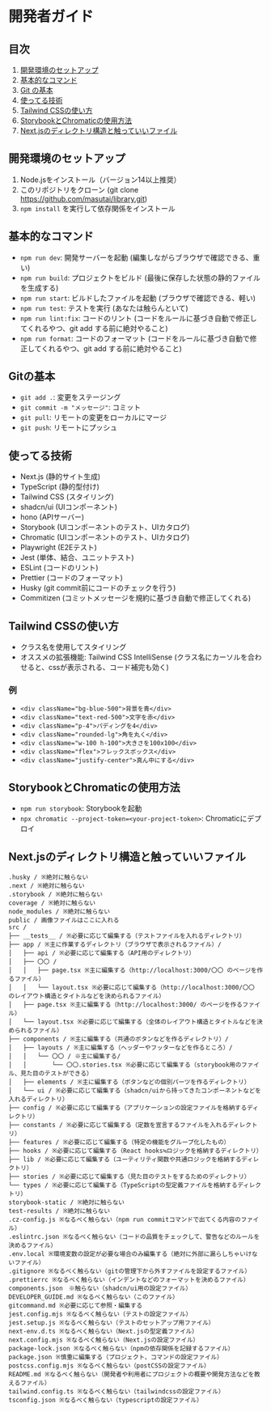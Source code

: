 # 開発者ガイド

## 目次

1. [開発環境のセットアップ](#開発環境のセットアップ)
2. [基本的なコマンド](#基本的なコマンド)
3. [Git の基本](#gitの基本)
4. [使ってる技術](#使ってる技術)
5. [Tailwind CSSの使い方](#tailwind-cssの使い方)
6. [StorybookとChromaticの使用方法](#storybookとchromaticの使用方法)
7. [Next.jsのディレクトリ構造と触っていいファイル](#nextjsのディレクトリ構造と触っていいファイル)

## 開発環境のセットアップ

1. Node.jsをインストール（バージョン14以上推奨）
2. このリポジトリをクローン (git clone https://github.com/masutai/library.git)
3. `npm install` を実行して依存関係をインストール

## 基本的なコマンド

- `npm run dev`: 開発サーバーを起動 (編集しながらブラウザで確認できる、重い)
- `npm run build`: プロジェクトをビルド (最後に保存した状態の静的ファイルを生成する)
- `npm run start`: ビルドしたファイルを起動 (ブラウザで確認できる、軽い)
- `npm run test`: テストを実行 (あなたは触らんといて)
- `npm run lint:fix`: コードのリント (コードをルールに基づき自動で修正してくれるやつ、git add する前に絶対やること)
- `npm run format`: コードのフォーマット (コードをルールに基づき自動で修正してくれるやつ、git add する前に絶対やること)

## Gitの基本

- `git add .`: 変更をステージング
- `git commit -m "メッセージ"`: コミット
- `git pull`: リモートの変更をローカルにマージ
- `git push`: リモートにプッシュ

## 使ってる技術

- Next.js (静的サイト生成)
- TypeScript (静的型付け)
- Tailwind CSS (スタイリング)
- shadcn/ui (UIコンポーネント)
- hono (APIサーバー)
- Storybook (UIコンポーネントのテスト、UIカタログ)
- Chromatic (UIコンポーネントのテスト、UIカタログ)
- Playwright (E2Eテスト)
- Jest (単体、結合、ユニットテスト)
- ESLint (コードのリント)
- Prettier (コードのフォーマット)
- Husky (git commit前にコードのチェックを行う)
- Commitizen (コミットメッセージを規約に基づき自動で修正してくれる)

## Tailwind CSSの使い方

- クラス名を使用してスタイリング
- オススメの拡張機能: Tailwind CSS IntelliSense (クラス名にカーソルを合わせると、cssが表示される、コード補完も効く)

### 例

- `<div className="bg-blue-500">背景を青</div>`
- `<div className="text-red-500">文字を赤</div>`
- `<div className="p-4">パディングを4</div>`
- `<div className="rounded-lg">角を丸く</div>`
- `<div className="w-100 h-100">大きさを100x100</div>`
- `<div className="flex">フレックスボックス</div>`
- `<div className="justify-center">真ん中にする</div>`

## StorybookとChromaticの使用方法

- `npm run storybook`: Storybookを起動
- `npx chromatic --project-token=<your-project-token>`: Chromaticにデプロイ

## Next.jsのディレクトリ構造と触っていいファイル

```
.husky / ※絶対に触らない
.next / ※絶対に触らない
.storybook / ※絶対に触らない
coverage / ※絶対に触らない
node_modules / ※絶対に触らない
public / 画像ファイルはここに入れる
src /
├── __tests__ / ※必要に応じて編集する（テストファイルを入れるディレクトリ）
├── app / ※主に作業するディレクトリ（ブラウザで表示されるファイル）/
│   ├── api / ※必要に応じて編集する（API用のディレクトリ）
│   ├── 〇〇 /
│   │   ├── page.tsx ※主に編集する（http://localhost:3000/〇〇 のページを作るファイル）
│   │   └── layout.tsx ※必要に応じて編集する（http://localhost:3000/〇〇 のレイアウト構造とタイトルなどを決められるファイル）
│   ├── page.tsx ※主に編集する（http://localhost:3000/ のページを作るファイル）
│   └── layout.tsx ※必要に応じて編集する（全体のレイアウト構造とタイトルなどを決められるファイル）
├── components / ※主に編集する（共通のボタンなどを作るディレクトリ）/
│   ├── layouts / ※主に編集する（ヘッダーやフッターなどを作るところ）/
│   │   └── 〇〇 / ※主に編集する/
│   │       └── 〇〇.stories.tsx ※必要に応じて編集する（storybook用のファイル、見た目のテストができる）
│   ├── elements / ※主に編集する（ボタンなどの個別パーツを作るディレクトリ）
│   └── ui / ※必要に応じて編集する（shadcn/uiから持ってきたコンポーネントなどを入れるディレクトリ）
├── config / ※必要に応じて編集する（アプリケーションの設定ファイルを格納するディレクトリ）
├── constants / ※必要に応じて編集する（定数を宣言するファイルを入れるディレクトリ）
├── features / ※必要に応じて編集する（特定の機能をグループ化したもの）
├── hooks / ※必要に応じて編集する（React hooks≒ロジックを格納するディレクトリ）
├── lib / ※必要に応じて編集する（ユーティリティ関数や共通ロジックを格納するディレクトリ）
├── stories / ※必要に応じて編集する（見た目のテストをするためのディレクトリ）
└── types / ※必要に応じて編集する（TypeScriptの型定義ファイルを格納するディレクトリ）
storybook-static / ※絶対に触らない
test-results / ※絶対に触らない
.cz-config.js ※なるべく触らない（npm run commitコマンドで出てくる内容のファイル）
.eslintrc.json ※なるべく触らない（コードの品質をチェックして、警告などのルールを決めるファイル）
.env.local ※環境変数の設定が必要な場合のみ編集する（絶対に外部に漏らしちゃいけないファイル）
.gitignore ※なるべく触らない（gitの管理下から外すファイルを設定するファイル）
.prettierrc ※なるべく触らない（インデントなどのフォーマットを決めるファイル）
components.json　※触らない（shadcn/ui用の設定ファイル）
DEVELOPER_GUIDE.md ※なるべく触らない（このファイル）
gitcommand.md ※必要に応じて参照・編集する
jest.config.mjs ※なるべく触らない（テストの設定ファイル）
jest.setup.js ※なるべく触らない（テストのセットアップ用ファイル）
next-env.d.ts ※なるべく触らない（Next.jsの型定義ファイル）
next.config.mjs ※なるべく触らない（Next.jsの設定ファイル）
package-lock.json ※なるべく触らない（npmの依存関係を記録するファイル）
package.json ※慎重に編集する（プロジェクト、コマンドの設定ファイル）
postcss.config.mjs ※なるべく触らない（postCSSの設定ファイル）
README.md ※なるべく触らない（開発者や利用者にプロジェクトの概要や開発方法などを教えるファイル）
tailwind.config.ts ※なるべく触らない（tailwindcssの設定ファイル）
tsconfig.json ※なるべく触らない（typescriptの設定ファイル）
```
